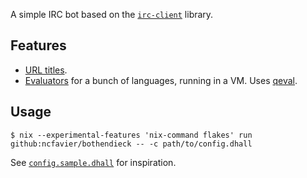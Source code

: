 A simple IRC bot based on the [`irc-client`](https://hackage.haskell.org/package/irc-client) library.

## Features

- [URL titles](https://github.com/ncfavier/bothendieck/blob/main/src/Parts/URL.hs).
- [Evaluators](https://github.com/ncfavier/bothendieck/blob/main/src/Parts/Eval.hs) for a bunch of languages, running in a VM. Uses [qeval](https://github.com/tilpner/qeval).

## Usage

```console
$ nix --experimental-features 'nix-command flakes' run github:ncfavier/bothendieck -- -c path/to/config.dhall
```

See [`config.sample.dhall`](https://github.com/ncfavier/bothendieck/blob/main/config.sample.dhall) for inspiration.
